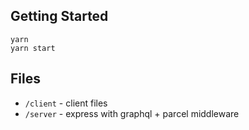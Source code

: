 ## Getting Started

```
yarn
yarn start
```

## Files

* `/client` - client files
* `/server` - express with graphql + parcel middleware
